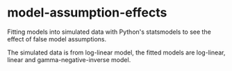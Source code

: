 # model-assumption-effects
Fitting models into simulated data with Python's statsmodels to see the effect of false model assumptions.

The simulated data is from log-linear model, the fitted models are log-linear, linear and gamma-negative-inverse model.
